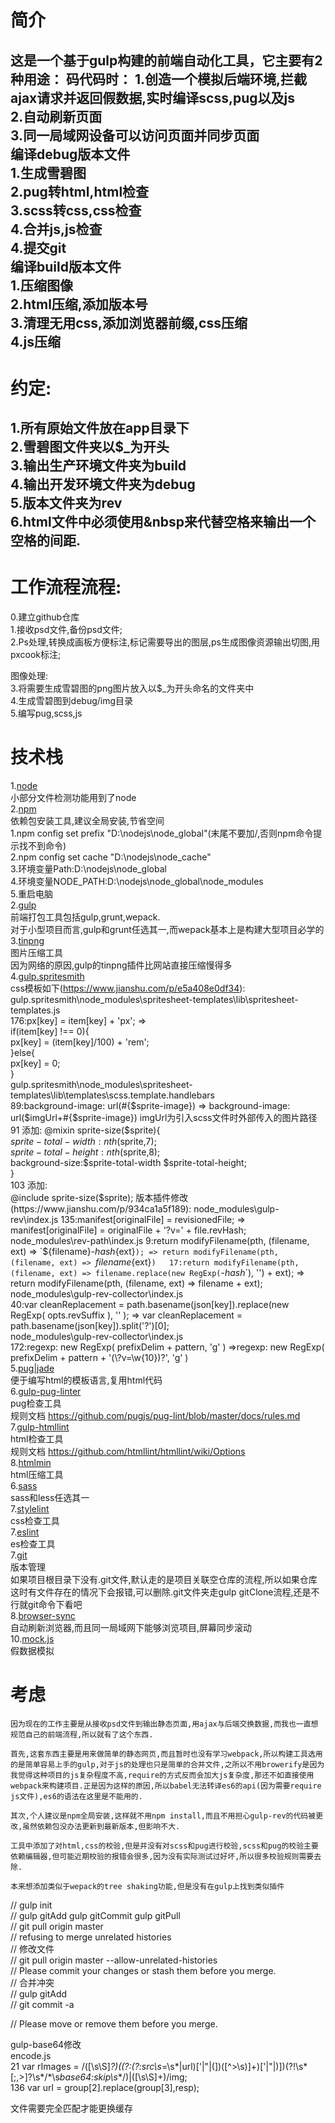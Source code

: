# 简介
这是一个基于gulp构建的前端自动化工具，它主要有2种用途：
码代码时：
    1.创造一个模拟后端环境,拦截ajax请求并返回假数据,实时编译scss,pug以及js  
    2.自动刷新页面  
    3.同一局域网设备可以访问页面并同步页面  
编译debug版本文件  
    1.生成雪碧图  
    2.pug转html,html检查  
    3.scss转css,css检查  
    4.合并js,js检查  
    4.提交git  
编译build版本文件  
    1.压缩图像  
    2.html压缩,添加版本号  
    3.清理无用css,添加浏览器前缀,css压缩  
    4.js压缩  
-----
# 约定:
1.所有原始文件放在app目录下  
2.雪碧图文件夹以$_为开头  
3.输出生产环境文件夹为build  
4.输出开发环境文件夹为debug  
5.版本文件夹为rev  
6.html文件中必须使用&nbsp来代替空格来输出一个空格的间距.  
-----
# 工作流程流程:
0.建立github仓库  
1.接收psd文件,备份psd文件;  
2.Ps处理,转换成画板方便标注,标记需要导出的图层,ps生成图像资源输出切图,用pxcook标注;  

图像处理:  
3.将需要生成雪碧图的png图片放入以$_为开头命名的文件夹中  
4.生成雪碧图到debug/img目录  
5.编写pug,scss,js  

# 技术栈
1.[node](http://nodejs.cn/)  
    小部分文件检测功能用到了node   
2.[npm](https://www.npmjs.com/search?q=keywords:gulpplugin)  
    依赖包安装工具,建议全局安装,节省空间  
    1.npm config set prefix "D:\nodejs\node_global"(末尾不要加/,否则npm命令提示找不到命令)  
    2.npm config set cache "D:\nodejs\node_cache"  
    3.环境变量Path:D:\nodejs\node_global  
    4.环境变量NODE_PATH:D:\nodejs\node_global\node_modules  
    5.重启电脑  
2.[gulp](https://www.gulpjs.com.cn/)  
    前端打包工具包括gulp,grunt,wepack.  
    对于小型项目而言,gulp和grunt任选其一,而wepack基本上是构建大型项目必学的  
3.[tinpng](https://tinypng.com/)  
    图片压缩工具  
    因为网络的原因,gulp的tinpng插件比网站直接压缩慢得多  
4.[gulp.spritesmith](https://www.npmjs.com/package/gulp.spritesmith)  
    css模板如下(https://www.jianshu.com/p/e5a408e0df34):  
        gulp.spritesmith\node_modules\spritesheet-templates\lib\spritesheet-templates.js  
            176:px[key] = item[key] + 'px'; =>        
                if(item[key] !== 0){  
                    px[key] = (item[key]/100) + 'rem';  
                }else{  
                    px[key] = 0;  
                }  
        gulp.spritesmith\node_modules\spritesheet-templates\lib\templates\scss.template.handlebars  
            89:background-image: url(#{$sprite-image}) => background-image: url($imgUrl+#{$sprite-image}) imgUrl为引入scss文件时外部传入的图片路径  
            91 添加:  
            @mixin sprite-size($sprite){  
                $sprite-total-width: nth($sprite,7);  
                $sprite-total-height: nth($sprite,8);  
                background-size:$sprite-total-width $sprite-total-height;  
            }  
            103 添加:  
                @include sprite-size($sprite);  
    版本插件修改(https://www.jianshu.com/p/934ca1a5f189):  
        node_modules\gulp-rev\index.js  
            135:manifest[originalFile] = revisionedFile; => manifest[originalFile] = originalFile + '?v=' + file.revHash;  
        node_modules\rev-path\index.js  
            9:return modifyFilename(pth, (filename, ext) => `${filename}-${hash}${ext}`); => return modifyFilename(pth, (filename, ext) => `${filename}${ext}`)  
            17:return modifyFilename(pth, (filename, ext) => filename.replace(new RegExp(`-${hash}$`), '') + ext); => return modifyFilename(pth, (filename, ext) => filename + ext);  
        node_modules\gulp-rev-collector\index.js  
            40:var cleanReplacement =  path.basename(json[key]).replace(new RegExp( opts.revSuffix ), '' ); => var cleanReplacement =  path.basename(json[key]).split('?')[0];  
        node_modules\gulp-rev-collector\index.js  
            172:regexp: new RegExp( prefixDelim + pattern, 'g' ) =>regexp: new RegExp( prefixDelim + pattern + '(\\?v=\\w{10})?', 'g' )  
5.[pug|jade](https://pug.bootcss.com/api/getting-started.html)  
    便于编写html的模板语言,复用html代码  
6.[gulp-pug-linter](https://www.npmjs.com/package/gulp-pug-linter)  
    pug检查工具  
    规则文档 https://github.com/pugjs/pug-lint/blob/master/docs/rules.md  
7.[gulp-htmllint](https://www.npmjs.com/package/gulp-htmllint)  
    html检查工具  
    规则文档 https://github.com/htmllint/htmllint/wiki/Options  
8.[htmlmin](https://github.com/kangax/html-minifier)  
    html压缩工具  
6.[sass](https://www.sass.hk/)  
    sass和less任选其一  
7.[stylelint](https://stylelint.io/user-guide/rules)  
    css检查工具  
7.[eslint](https://eslint.cn/)  
    es检查工具  
7.[git](https://www.liaoxuefeng.com/wiki/896043488029600)  
    版本管理  
    如果项目根目录下没有.git文件,默认走的是项目关联空仓库的流程,所以如果仓库这时有文件存在的情况下会报错,可以删除.git文件夹走gulp gitClone流程,还是不行就git命令下看吧  
8.[browser-sync](http://www.browsersync.cn/docs/gulp/)  
    自动刷新浏览器,而且同一局域网下能够浏览项目,屏幕同步滚动  
10.[mock.js](http://mockjs.com/)  
    假数据模拟  

# 考虑  
    因为现在的工作主要是从接收psd文件到输出静态页面,用ajax与后端交换数据,而我也一直想规范自己的前端流程,所以就有了这个东西.  

    首先,这套东西主要是用来做简单的静态网页,而且暂时也没有学习webpack,所以构建工具选用的是简单容易上手的gulp,对于js的处理也只是简单的合并文件,之所以不用browerify是因为我觉得这种项目的js复杂程度不高,require的方式反而会加大js复杂度,那还不如直接使用webpack来构建项目.正是因为这样的原因,所以babel无法转译es6的api(因为需要require js文件),es6的语法在这里是不能用的.  

    其次,个人建议是npm全局安装,这样就不用npm install,而且不用担心gulp-rev的代码被更改,虽然依赖包没办法更新到最新版本,但影响不大.  

    工具中添加了对html,css的校验,但是并没有对scss和pug进行校验,scss和pug的校验主要依赖编辑器,但可能近期校验的报错会很多,因为没有实际测试过好坏,所以很多校验规则需要去除.  

    本来想添加类似于wepack的tree shaking功能,但是没有在gulp上找到类似插件  

// gulp init  
// gulp gitAdd gulp gitCommit gulp gitPull  
// git pull origin master  
// refusing to merge unrelated histories  
// 修改文件  
// git pull origin master --allow-unrelated-histories  
// Please commit your changes or stash them before you merge.  
// 合并冲突  
// gulp gitAdd  
// git commit -a  

// Please move or remove them before you merge.  

gulp-base64修改  
encode.js   
21 var rImages = /([\s\S]*?)((?:(?:src\s*=\s*|url)[\'|\"|\(])([^>\s)]+)[\'|\"|\)])(?!\s*[;,>]?\s*\/\*\s*base64:skip\s*\*\/)|([\s\S]+)/img;  
136 var url = group[2].replace(group[3],resp);  

文件需要完全匹配才能更换缓存  
